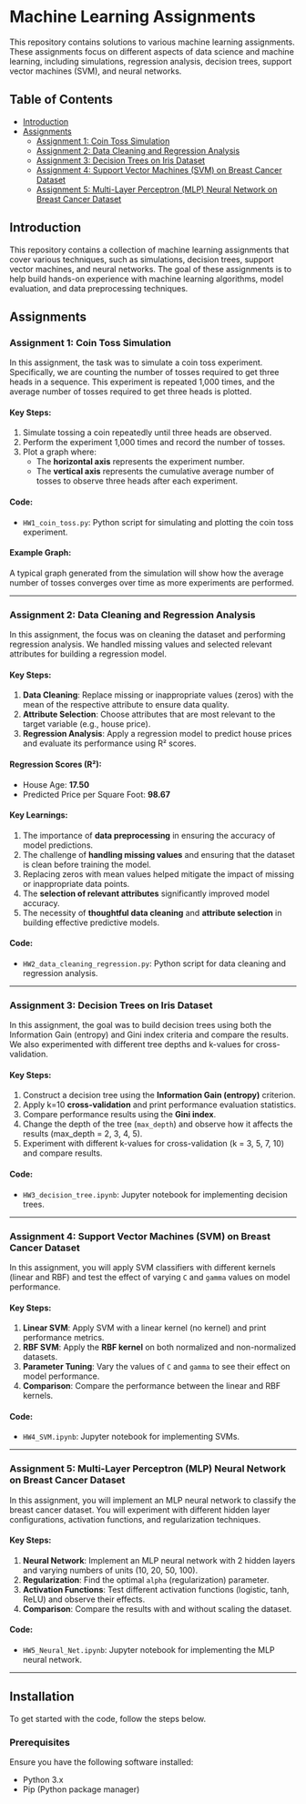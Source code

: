 # Machine Learning Assignments

This repository contains solutions to various machine learning assignments. These assignments focus on different aspects of data science and machine learning, including simulations, regression analysis, decision trees, support vector machines (SVM), and neural networks.

## Table of Contents

- [Introduction](#introduction)
- [Assignments](#assignments)
  - [Assignment 1: Coin Toss Simulation](#assignment-1-coin-toss-simulation)
  - [Assignment 2: Data Cleaning and Regression Analysis](#assignment-2-data-cleaning-and-regression-analysis)
  - [Assignment 3: Decision Trees on Iris Dataset](#assignment-3-decision-trees-on-iris-dataset)
  - [Assignment 4: Support Vector Machines (SVM) on Breast Cancer Dataset](#assignment-4-support-vector-machines-svm-on-breast-cancer-dataset)
  - [Assignment 5: Multi-Layer Perceptron (MLP) Neural Network on Breast Cancer Dataset](#assignment-5-multi-layer-perceptron-mlp-neural-network-on-breast-cancer-dataset)

## Introduction

This repository contains a collection of machine learning assignments that cover various techniques, such as simulations, decision trees, support vector machines, and neural networks. The goal of these assignments is to help build hands-on experience with machine learning algorithms, model evaluation, and data preprocessing techniques.

## Assignments

### **Assignment 1: Coin Toss Simulation**

In this assignment, the task was to simulate a coin toss experiment. Specifically, we are counting the number of tosses required to get three heads in a sequence. This experiment is repeated 1,000 times, and the average number of tosses required to get three heads is plotted.

#### Key Steps:
1. Simulate tossing a coin repeatedly until three heads are observed.
2. Perform the experiment 1,000 times and record the number of tosses.
3. Plot a graph where:
   - The **horizontal axis** represents the experiment number.
   - The **vertical axis** represents the cumulative average number of tosses to observe three heads after each experiment.

#### Code:
- `HW1_coin_toss.py`: Python script for simulating and plotting the coin toss experiment.
  
#### Example Graph:
A typical graph generated from the simulation will show how the average number of tosses converges over time as more experiments are performed.

---

### **Assignment 2: Data Cleaning and Regression Analysis**

In this assignment, the focus was on cleaning the dataset and performing regression analysis. We handled missing values and selected relevant attributes for building a regression model.

#### Key Steps:
1. **Data Cleaning**: Replace missing or inappropriate values (zeros) with the mean of the respective attribute to ensure data quality.
2. **Attribute Selection**: Choose attributes that are most relevant to the target variable (e.g., house price).
3. **Regression Analysis**: Apply a regression model to predict house prices and evaluate its performance using R² scores.

#### Regression Scores (R²):
- House Age: **17.50**
- Predicted Price per Square Foot: **98.67**

#### Key Learnings:
1. The importance of **data preprocessing** in ensuring the accuracy of model predictions.
2. The challenge of **handling missing values** and ensuring that the dataset is clean before training the model.
3. Replacing zeros with mean values helped mitigate the impact of missing or inappropriate data points.
4. The **selection of relevant attributes** significantly improved model accuracy.
5. The necessity of **thoughtful data cleaning** and **attribute selection** in building effective predictive models.

#### Code:
- `HW2_data_cleaning_regression.py`: Python script for data cleaning and regression analysis.

---

### **Assignment 3: Decision Trees on Iris Dataset**

In this assignment, the goal was to build decision trees using both the Information Gain (entropy) and Gini index criteria and compare the results. We also experimented with different tree depths and k-values for cross-validation.

#### Key Steps:
1. Construct a decision tree using the **Information Gain (entropy)** criterion.
2. Apply k=10 **cross-validation** and print performance evaluation statistics.
3. Compare performance results using the **Gini index**.
4. Change the depth of the tree (`max_depth`) and observe how it affects the results (max_depth = 2, 3, 4, 5).
5. Experiment with different k-values for cross-validation (k = 3, 5, 7, 10) and compare results.

#### Code:
- `HW3_decision_tree.ipynb`: Jupyter notebook for implementing decision trees.

---

### **Assignment 4: Support Vector Machines (SVM) on Breast Cancer Dataset**

In this assignment, you will apply SVM classifiers with different kernels (linear and RBF) and test the effect of varying `C` and `gamma` values on model performance.

#### Key Steps:
1. **Linear SVM**: Apply SVM with a linear kernel (no kernel) and print performance metrics.
2. **RBF SVM**: Apply the **RBF kernel** on both normalized and non-normalized datasets.
3. **Parameter Tuning**: Vary the values of `C` and `gamma` to see their effect on model performance.
4. **Comparison**: Compare the performance between the linear and RBF kernels.

#### Code:
- `HW4_SVM.ipynb`: Jupyter notebook for implementing SVMs.

---

### **Assignment 5: Multi-Layer Perceptron (MLP) Neural Network on Breast Cancer Dataset**

In this assignment, you will implement an MLP neural network to classify the breast cancer dataset. You will experiment with different hidden layer configurations, activation functions, and regularization techniques.

#### Key Steps:
1. **Neural Network**: Implement an MLP neural network with 2 hidden layers and varying numbers of units (10, 20, 50, 100).
2. **Regularization**: Find the optimal `alpha` (regularization) parameter.
3. **Activation Functions**: Test different activation functions (logistic, tanh, ReLU) and observe their effects.
4. **Comparison**: Compare the results with and without scaling the dataset.

#### Code:
- `HW5_Neural_Net.ipynb`: Jupyter notebook for implementing the MLP neural network.

---

## Installation

To get started with the code, follow the steps below.

### Prerequisites

Ensure you have the following software installed:

- Python 3.x
- Pip (Python package manager)

